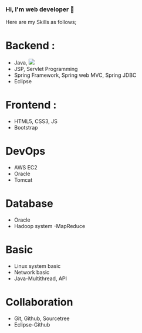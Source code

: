 ### Hi, I'm web developer 👋

Here are my Skills as follows;

# Backend :
- Java, <img src="https://img.shields.io/badge/Python-3766AB?style=flat-square&logo=Python&logoColor=white"/></a>
- JSP, Servlet Programming
- Spring Framework, Spring web MVC, Spring JDBC
- Eclipse

# Frontend :
- HTML5, CSS3, JS
- Bootstrap

# DevOps
- AWS EC2
- Oracle
- Tomcat

# Database
- Oracle
- Hadoop system -MapReduce

# Basic
- Linux system basic
- Network basic
- Java-Multithread, API

# Collaboration
- Git, Github, Sourcetree
- Eclipse-Github

